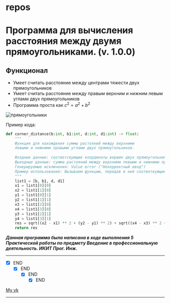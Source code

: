 # repos
# Программа для вычисления расстояния между двумя прямоугольниками. (v. 1.0.0)

## Функционал
* Умеет считать расстояние между центрами тяжести двух прямоугольников
*  Умеет считать расстояние между правым верхним и нижним левым углами двух прямоугольников
* Программа проста как $c^2 = a^2 + b^2$

![прямоугольники](https://github.com/DefBritva/repos/blob/main/image.PNG?raw=true, "Прямоугольники")



Пример кода:
```python
def corner_distance(b:int, b1:int, d:int, d1:int) -> float:
    """
    Функция для нахождения суммы растояний между верхними
    левыми и нижними правыми углами двух прямоугольников.
    
    Входные данные: соответсвующие координаты вершин двух прямоугольников.
    Выходные данные: сумма растояний между верхними левыми и нижними правыми углами двух прямоугольников.
    Генерируемые исключения: Value error ("Некорректный ввод")
    Пример использования: Вызываем функцию, передав в неё соответвующие координаты вершин прямоугольников
    """
    list1 = [b, b1, d, d1]
    x1 = list1[0][0]
    x2 = list1[1][0]
    y1 = list1[0][1]
    y2 = list1[1][1]
    x3 = list1[2][0]
    x4 = list1[3][0]
    y3 = list1[2][1]
    y4 = list1[3][1]
    res = sqrt((x2 - x1) ** 2 + (y2 - y1) ** 2) + sqrt((x4 - x3) ** 2 + (y4 - y3) ** 2)
    return res
```
***Данная программа была написана в ходе выполнения 5 Практической работы по предмету Введение в профессиональную деятельность. ИКИТ Прог. Инж.***
___
- [X] END
  - [X] END
    - [X] END
      - [X] END

[My vk](https://vk.com/defbritva)
___

